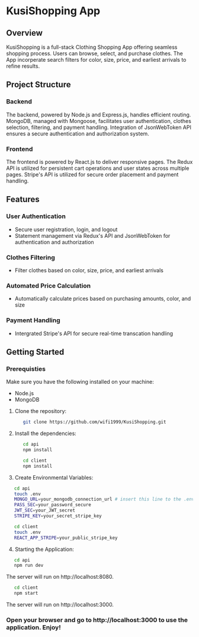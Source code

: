 # KusiShopping App

## Overview 

KusiShopping is a full-stack Clothing Shopping App offering seamless shopping process. Users can browse, select, and purchase clothes. The App incorperate search filters for color, size, price, and earliest arrivals to refine results. 

## Project Structure

### Backend 
The backend, powered by Node.js and Express.js, handles efficient routing. MongoDB, managed with Mongoose, facilitates user authentication, clothes selection, filtering, and payment handling. Integration of JsonWebToken API ensures a secure authentication and authorization system.

### Frontend
The frontend is powered by React.js to deliver responsive pages. The Redux API is utilized for persistent cart operations and user states across multiple pages. Stripe's API is utilized for secure order placement and payment handling. 

## Features 

### User Authentication
- Secure user registration, login, and logout
- Statement management via Redux's API and JsonWebToken for authentication and authorization

### Clothes Filtering 
- Filter clothes based on color, size, price, and earliest arrivals

### Automated Price Calculation
- Automatically calculate prices based on purchasing amounts, color, and size

### Payment Handling
- Intergrated Stripe's API for secure real-time transcation handling


## Getting Started

### Prerequisties

Make sure you have the following installed on your machine:

- Node.js
- MongoDB


1. Clone the repository:
   ```bash
      git clone https://github.com/wifi1999/KusiShopping.git

2. Install the dependencies:
   ```bash
      cd api
      npm install
   ```
   ```bash
      cd client
      npm install
   ```

3. Create Environmental Variables:
```bash
   cd api
   touch .env
   MONGO_URL=your_mongodb_connection_url # insert this line to the .env file
   PASS_SEC=your_password_secure
   JWT_SEC=your_JWT_secret
   STRIPE_KEY=your_secret_stripe_key
```
```bash
   cd client
   touch .env
   REACT_APP_STRIPE=your_public_stripe_key
```

4. Starting the Application:
```bash
   cd api
   npm run dev
```
   The server will run on http://localhost:8080.

```bash
   cd client
   npm start
```
   The server will run on http://localhost:3000.

### Open your browser and go to http://localhost:3000 to use the application. Enjoy!


